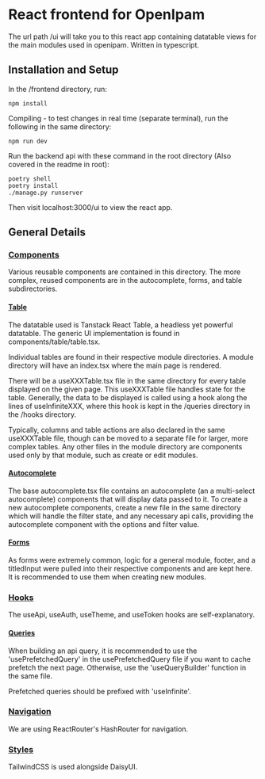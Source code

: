 # React frontend for OpenIpam

The url path /ui will take you to this react app containing datatable views for the main modules used in openipam. Written in typescript.

## Installation and Setup

In the /frontend directory, run:

```
npm install
```

Compiling - to test changes in real time (separate terminal), run the following in the same directory:

```
npm run dev
```

Run the backend api with these command in the root directory (Also covered in the readme in root):

```
poetry shell
poetry install
./manage.py runserver
```

Then visit localhost:3000/ui to view the react app.

## General Details

### [Components](/openipam/frontend/src/components/)

Various reusable components are contained in this directory. The more complex, reused components are in the autocomplete, forms, and table subdirectories.

#### [Table](/openipam/frontend/src/components/table/)

The datatable used is Tanstack React Table, a headless yet powerful datatable. The generic UI implementation is found in components/table/table.tsx.

Individual tables are found in their respective module directories. A module directory will have an index.tsx where the main page is rendered.

There will be a useXXXTable.tsx file in the same directory for every table displayed on the given page. This useXXXTable file handles state for the table. Generally, the data to be displayed is called using a hook along the lines of useInfiniteXXX, where this hook is kept in the /queries directory in the /hooks directory.

Typically, columns and table actions are also declared in the same useXXXTable file, though can be moved to a separate file for larger, more complex tables. Any other files in the module directory are components used only by that module, such as create or edit modules.

#### [Autocomplete](/openipam/frontend/src/components/autocomplete/)

The base autocomplete.tsx file contains an autocomplete (an a multi-select autocomplete) components that will display data passed to it. To create a new autocomplete components, create a new file in the same directory which will handle the filter state, and any necessary api calls, providing the autocomplete component with the options and filter value.

#### [Forms](/openipam/frontend/src/components/forms/)

As forms were extremely common, logic for a general module, footer, and a titledInput were pulled into their respective components and are kept here. It is recommended to use them when creating new modules.

### [Hooks](/openipam/frontend/src/hooks/)

The useApi, useAuth, useTheme, and useToken hooks are self-explanatory.

#### [Queries](/openipam/frontend/src/hooks/queries)

When building an api query, it is recommended to use the 'usePrefetchedQuery' in the usePrefetchedQuery file if you want to cache prefetch the next page. Otherwise, use the 'useQueryBuilder' function in the same file.

Prefetched queries should be prefixed with 'useInfinite'.

### [Navigation](/openipam/frontend/src/navigation/)

We are using ReactRouter's HashRouter for navigation.

### [Styles](/openipam/frontend/src/styles/)

TailwindCSS is used alongside DaisyUI.
